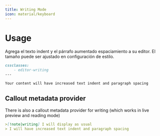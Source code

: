 ```yaml
---
title: Writing Mode
icon: material/keyboard
---
```


# Usage

Agrega el texto indent y el párrafo aumentado espaciamiento a su editor. El tamaño puede ser
ajustado en configuración de estilo.

```md
cssclasses:
    - editor-writing
---

Your content will have increased text indent and paragraph spacing 
```


## Callout metadata provider

There is also a callout metadata provider for writing (which works in live preview
and reading mode)

```md
>[!note|writing] I will display as usual
> I will have increased text indent and paragraph spacing 
```

